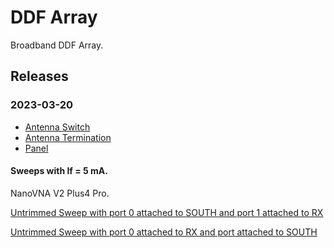 # DDF Array

Broadband DDF Array.

## Releases

### 2023-03-20

- [Antenna Switch](https://charlieh0tel.github.io/ee_stuff/projects/ddf_big_array/ddf_big_array_antsw/releases/production-20230320/)
- [Antenna Termination](https://charlieh0tel.github.io/ee_stuff/projects/ddf_big_array/ddf_big_array_antterm/releases/production-20230320/)
- [Panel](https://charlieh0tel.github.io/ee_stuff/projects/ddf_big_array/ddf_big_array_panel/releases/production-20230320/)

#### Sweeps with If = 5 mA.

NanoVNA V2 Plus4 Pro.

[Untrimmed Sweep with port 0 attached to SOUTH and port 1 attached to RX](https://github.com/charlieh0tel/ee_stuff/blob/main/projects/ddf_big_array/ddf_big_array_panel/releases/production-20230320/sweep-s-0-rx-1.png)

[Untrimmed Sweep with port 0 attached to RX and port  attached to SOUTH](https://github.com/charlieh0tel/ee_stuff/blob/main/projects/ddf_big_array/ddf_big_array_panel/releases/production-20230320/sweep-rx-0-s-1.png)
